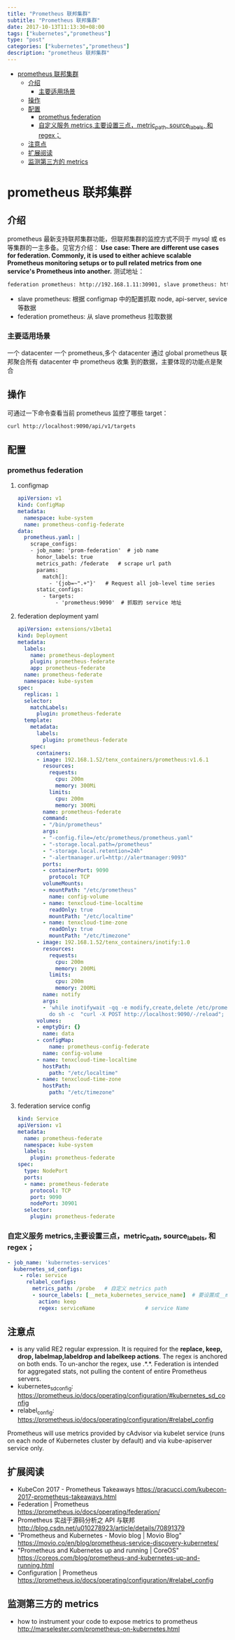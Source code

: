 ```yaml
---
title: "Prometheus 联邦集群"
subtitle: "Prometheus 联邦集群"
date: 2017-10-13T11:13:30+08:00
tags: ["kubernetes","prometheus"]
type: "post"
categories: ["kubernetes","prometheus"]
description: "prometheus 联邦集群"
---
```


- [prometheus 联邦集群](#orga5cc21a)
  - [介绍](#org527d756)
    - [主要适用场景](#org77a28cf)
  - [操作](#org9a860d3)
  - [配置](#org5b20391)
    - [promethus federation](#orgba78942)
    - [自定义服务 metrics,主要设置三点，metric<sub>path</sub>, source<sub>labels</sub>, 和 regex；](#org2d8d391)
  - [注意点](#orgc2439da)
  - [扩展阅读](#orgcd8de1c)
  - [监测第三方的 metrics](#orgfc6c3f5)


<a id="orga5cc21a"></a>

# prometheus 联邦集群


<a id="org527d756"></a>

## 介绍

prometheus 最新支持联邦集群功能，但联邦集群的监控方式不同于 mysql 或 es 等集群的一主多备。见官方介绍： **Use case: There are different use cases for federation. Commonly, it is used to either achieve scalable Prometheus monitoring setups or to pull related metrics from one service's Prometheus into another.** 测试地址：

```sh
federation prometheus: http://192.168.1.11:30901, slave prometheus: http://192.168.1.11:30900
```

-   slave prometheus: 根据 configmap 中的配置抓取 node, api-server, sevice 等数据
-   federation prometheus: 从 slave prometheus 拉取数据


<a id="org77a28cf"></a>

### 主要适用场景

一个 datacenter 一个 prometheus,多个 datacenter 通过 global prometheus 联邦聚合所有 datacenter 中 prometheus 收集 到的数据，主要体现的功能点是聚合


<a id="org9a860d3"></a>

## 操作

可通过一下命令查看当前 prometheus 监控了哪些 target：

```sh
curl http://localhost:9090/api/v1/targets
```


<a id="org5b20391"></a>

## 配置


<a id="orgba78942"></a>

### promethus federation

1.  configmap

    ```yaml
    apiVersion: v1
    kind: ConfigMap
    metadata:
      namespace: kube-system
      name: prometheus-config-federate
    data:
      prometheus.yaml: |
        scrape_configs:
        - job_name: 'prom-federation'  # job name
          honor_labels: true
          metrics_path: /federate   # scrape url path
          params:
            match[]:
              - '{job=~".+"}'   # Request all job-level time series
          static_configs:
            - targets:
                - 'prometheus:9090'  # 抓取的 service 地址
    ```

2.  federation deployment yaml

    ```yaml
    apiVersion: extensions/v1beta1
    kind: Deployment
    metadata:
      labels:
        name: prometheus-deployment
        plugin: prometheus-federate
        app: prometheus-federate
      name: prometheus-federate
      namespace: kube-system
    spec:
      replicas: 1
      selector:
        matchLabels:
          plugin: prometheus-federate
      template:
        metadata:
          labels:
            plugin: prometheus-federate
        spec:
          containers:
          - image: 192.168.1.52/tenx_containers/prometheus:v1.6.1
            resources:
              requests:
                cpu: 200m
                memory: 300Mi
              limits:
                cpu: 200m
                memory: 300Mi
            name: prometheus-federate
            command:
            - "/bin/prometheus"
            args:
            - "-config.file=/etc/prometheus/prometheus.yaml"
            - "-storage.local.path=/prometheus"
            - "-storage.local.retention=24h"
            - "-alertmanager.url=http://alertmanager:9093"
            ports:
            - containerPort: 9090
              protocol: TCP
            volumeMounts:
            - mountPath: "/etc/prometheus"
              name: config-volume
            - name: tenxcloud-time-localtime
              readOnly: true
              mountPath: "/etc/localtime"
            - name: tenxcloud-time-zone
              readOnly: true
              mountPath: "/etc/timezone"
          - image: 192.168.1.52/tenx_containers/inotify:1.0
            resources:
              requests:
                cpu: 200m
                memory: 200Mi
              limits:
                cpu: 200m
                memory: 200Mi
            name: notify
            args:
            - 'while inotifywait -qq -e modify,create,delete /etc/prometheus/;
              do sh -c  "curl -X POST http://localhost:9090/-/reload"; done; '
          volumes:
          - emptyDir: {}
            name: data
          - configMap:
              name: prometheus-config-federate
            name: config-volume
          - name: tenxcloud-time-localtime
            hostPath:
              path: "/etc/localtime"
          - name: tenxcloud-time-zone
            hostPath:
              path: "/etc/timezone"
    
    ```

3.  federation service config

    ```yaml
    kind: Service
    apiVersion: v1
    metadata:
      name: prometheus-federate
      namespace: kube-system
      labels:
        plugin: prometheus-federate
    spec:
      type: NodePort
      ports:
      - name: prometheus-federate
        protocol: TCP
        port: 9090
        nodePort: 30901
      selector:
        plugin: prometheus-federate
    ```


<a id="org2d8d391"></a>

### 自定义服务 metrics,主要设置三点，metric<sub>path</sub>, source<sub>labels</sub>, 和 regex；

```yaml
- job_name: 'kubernetes-services'
  kubernetes_sd_configs:
    - role: service
      relabel_configs:
        metrics_path: /probe   # 自定义 metrics path
        - source_labels: [__meta_kubernetes_service_name]  # 要设置成__meta_kubernetes_service_name
          action: keep
          regex: serviceName                # service Name

```


<a id="orgc2439da"></a>

## 注意点

-   <regex> is any valid RE2 regular expression. It is required for the **replace, keep, drop, labelmap,labeldrop and labelkeep actions**. The regex is anchored on both ends. To un-anchor the regex, use .\*<regex>.\*. Federation is intended for aggregated stats, not pulling the content of entire Prometheus servers.
-   kubernetes<sub>sd</sub><sub>config</sub>: <https://prometheus.io/docs/operating/configuration/#kubernetes_sd_config>
-   relabel<sub>config</sub>: <https://prometheus.io/docs/operating/configuration/#relabel_config>

Prometheus will use metrics provided by cAdvisor via kubelet service (runs on each node of Kubernetes cluster by default) and via kube-apiserver service only.


<a id="orgcd8de1c"></a>

## 扩展阅读

-   KubeCon 2017 - Prometheus Takeaways <https://pracucci.com/kubecon-2017-prometheus-takeaways.html>
-   Federation | Prometheus <https://prometheus.io/docs/operating/federation/>
-   Prometheus 实战于源码分析之 API 与联邦 <http://blog.csdn.net/u010278923/article/details/70891379>
-   "Prometheus and Kubernetes - Movio blog | Movio Blog" <https://movio.co/en/blog/prometheus-service-discovery-kubernetes/>
-   "Prometheus and Kubernetes up and running | CoreOS" <https://coreos.com/blog/prometheus-and-kubernetes-up-and-running.html>
-   Configuration | Prometheus <https://prometheus.io/docs/operating/configuration/#relabel_config>


<a id="orgfc6c3f5"></a>

## 监测第三方的 metrics

-   how to instrument your code to expose metrics to prometheus <http://marselester.com/prometheus-on-kubernetes.html>
